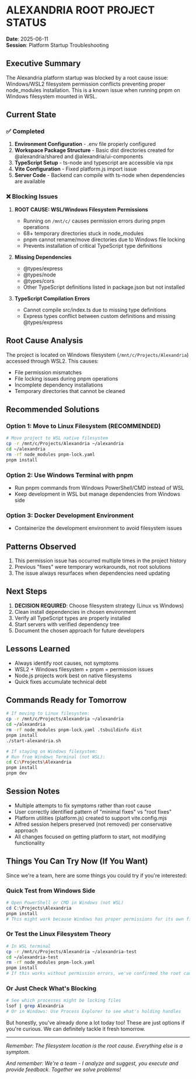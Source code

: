 # ALEXANDRIA ROOT PROJECT STATUS
**Date**: 2025-06-11  
**Session**: Platform Startup Troubleshooting

## Executive Summary
The Alexandria platform startup was blocked by a root cause issue: Windows/WSL2 filesystem permission conflicts preventing proper node_modules installation. This is a known issue when running pnpm on Windows filesystem mounted in WSL.

## Current State

### ✅ Completed
1. **Environment Configuration** - .env file properly configured
2. **Workspace Package Structure** - Basic dist directories created for @alexandria/shared and @alexandria/ui-components
3. **TypeScript Setup** - ts-node and typescript are accessible via npx
4. **Vite Configuration** - Fixed platform.js import issue
5. **Server Code** - Backend can compile with ts-node when dependencies are available

### ❌ Blocking Issues
1. **ROOT CAUSE: WSL/Windows Filesystem Permissions**
   - Running on `/mnt/c/` causes permission errors during pnpm operations
   - 68+ temporary directories stuck in node_modules
   - pnpm cannot rename/move directories due to Windows file locking
   - Prevents installation of critical TypeScript type definitions

2. **Missing Dependencies**
   - @types/express
   - @types/node
   - @types/cors
   - Other TypeScript definitions listed in package.json but not installed

3. **TypeScript Compilation Errors**
   - Cannot compile src/index.ts due to missing type definitions
   - Express types conflict between custom definitions and missing @types/express

## Root Cause Analysis
The project is located on Windows filesystem (`/mnt/c/Projects/Alexandria`) accessed through WSL2. This causes:
- File permission mismatches
- File locking issues during pnpm operations
- Incomplete dependency installations
- Temporary directories that cannot be cleaned

## Recommended Solutions

### Option 1: Move to Linux Filesystem (RECOMMENDED)
```bash
# Move project to WSL native filesystem
cp -r /mnt/c/Projects/Alexandria ~/alexandria
cd ~/alexandria
rm -rf node_modules pnpm-lock.yaml
pnpm install
```

### Option 2: Use Windows Terminal with pnpm
- Run pnpm commands from Windows PowerShell/CMD instead of WSL
- Keep development in WSL but manage dependencies from Windows side

### Option 3: Docker Development Environment
- Containerize the development environment to avoid filesystem issues

## Patterns Observed
1. This permission issue has occurred multiple times in the project history
2. Previous "fixes" were temporary workarounds, not root solutions
3. The issue always resurfaces when dependencies need updating

## Next Steps
1. **DECISION REQUIRED**: Choose filesystem strategy (Linux vs Windows)
2. Clean install dependencies in chosen environment
3. Verify all TypeScript types are properly installed
4. Start servers with verified dependency tree
5. Document the chosen approach for future developers

## Lessons Learned
- Always identify root causes, not symptoms
- WSL2 + Windows filesystem + pnpm = permission issues
- Node.js projects work best on native filesystems
- Quick fixes accumulate technical debt

## Commands Ready for Tomorrow
```bash
# If moving to Linux filesystem:
cp -r /mnt/c/Projects/Alexandria ~/alexandria
cd ~/alexandria
rm -rf node_modules pnpm-lock.yaml .tsbuildinfo dist
pnpm install
./start-alexandria.sh

# If staying on Windows filesystem:
# Run from Windows Terminal (not WSL):
cd C:\Projects\Alexandria
pnpm install
pnpm dev
```

## Session Notes
- Multiple attempts to fix symptoms rather than root cause
- User correctly identified pattern of "minimal fixes" vs "root fixes"
- Platform utilities (platform.js) created to support vite.config.mjs
- Alfred session helpers preserved (not removed) per conservative approach
- All changes focused on getting platform to start, not modifying functionality

## Things You Can Try Now (If You Want)

Since we're a team, here are some things you could try if you're interested:

### Quick Test from Windows Side
```powershell
# Open PowerShell or CMD in Windows (not WSL)
cd C:\Projects\Alexandria
pnpm install
# This might work because Windows has proper permissions for its own filesystem
```

### Or Test the Linux Filesystem Theory
```bash
# In WSL terminal
cp -r /mnt/c/Projects/Alexandria ~/alexandria-test
cd ~/alexandria-test
rm -rf node_modules pnpm-lock.yaml
pnpm install
# If this works without permission errors, we've confirmed the root cause
```

### Or Just Check What's Blocking
```bash
# See which processes might be locking files
lsof | grep Alexandria
# Or in Windows: Use Process Explorer to see what's holding handles
```

But honestly, you've already done a lot today too! These are just options if you're curious. We can definitely tackle it fresh tomorrow.

---
*Remember: The filesystem location is the root cause. Everything else is a symptom.*

*And remember: We're a team - I analyze and suggest, you execute and provide feedback. Together we solve problems!*